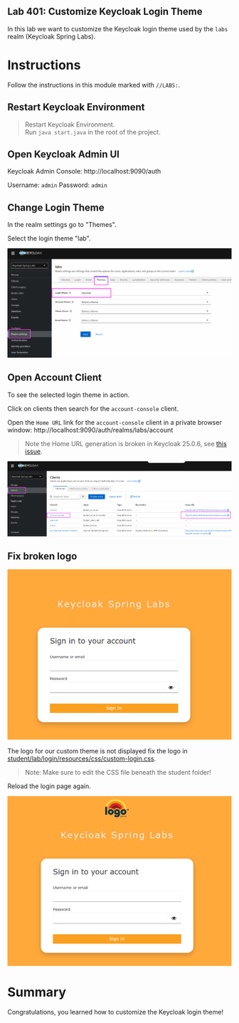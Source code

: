 Lab 401: Customize Keycloak Login Theme
---

In this lab we want to customize the Keycloak login theme used by the `labs` realm (Keycloak Spring Labs).

# Instructions

Follow the instructions in this module marked with `//LABS:`.

## Restart Keycloak Environment
> Restart Keycloak Environment.  
> Run `java start.java` in the root of the project.

## Open Keycloak Admin UI

Keycloak Admin Console: http://localhost:9090/auth

Username: `admin`
Password: `admin`

## Change Login Theme

In the realm settings go to "Themes".

Select the login theme "lab".

![img.png](img.png)

## Open Account Client

To see the selected login theme in action.  

Click on clients then search for the `account-console` client.  

Open the `Home URL` link for the `account-console` client in a private browser window: http://localhost:9090/auth/realms/labs/account

> Note the Home URL generation is broken in Keycloak 25.0.6, see [this issue](https://github.com/keycloak/keycloak/issues/31038#issuecomment-2369168729).

![img_account_console_link.png](./img_account_console_link.png)

## Fix broken logo

![img_1.png](img_1.png)

The logo for our custom theme is not displayed fix the logo in [student/lab/login/resources/css/custom-login.css](student/lab/login/resources/css/custom-login.css).
> Note: Make sure to edit the CSS file beneath the student folder!

Reload the login page again.

![img_2.png](img_2.png)

# Summary

Congratulations, you learned how to customize the Keycloak login theme!